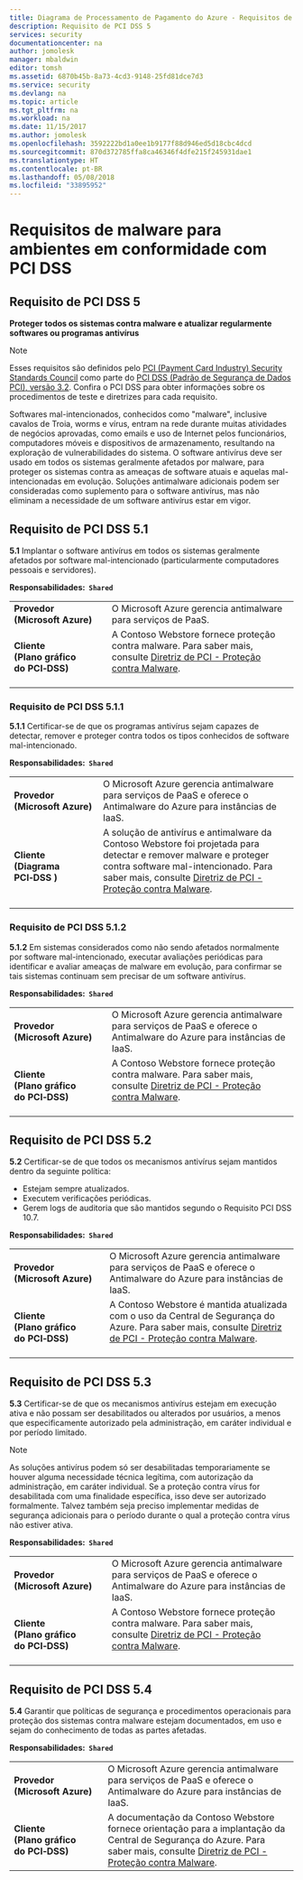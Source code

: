 ```yaml
---
title: Diagrama de Processamento de Pagamento do Azure - Requisitos de Malware
description: Requisito de PCI DSS 5
services: security
documentationcenter: na
author: jomolesk
manager: mbaldwin
editor: tomsh
ms.assetid: 6870b45b-8a73-4cd3-9148-25fd81dce7d3
ms.service: security
ms.devlang: na
ms.topic: article
ms.tgt_pltfrm: na
ms.workload: na
ms.date: 11/15/2017
ms.author: jomolesk
ms.openlocfilehash: 3592222bd1a0ee1b9177f88d946ed5d18cbc4dcd
ms.sourcegitcommit: 870d372785ffa8ca46346f4dfe215f245931dae1
ms.translationtype: HT
ms.contentlocale: pt-BR
ms.lasthandoff: 05/08/2018
ms.locfileid: "33895952"
---
```

# <a name="malware-requirements-for-pci-dss-compliant-environments"></a>Requisitos de malware para ambientes em conformidade com PCI DSS 
## <a name="pci-dss-requirement-5"></a>Requisito de PCI DSS 5

**Proteger todos os sistemas contra malware e atualizar regularmente softwares ou programas antivírus**  

> [!NOTE]
> Esses requisitos são definidos pelo [PCI (Payment Card Industry) Security Standards Council](https://www.pcisecuritystandards.org/pci_security/) como parte do [PCI DSS (Padrão de Segurança de Dados PCI), versão 3.2](https://www.pcisecuritystandards.org/document_library?category=pcidss&document=pci_dss). Confira o PCI DSS para obter informações sobre os procedimentos de teste e diretrizes para cada requisito.

Softwares mal-intencionados, conhecidos como "malware", inclusive cavalos de Troia, worms e vírus, entram na rede durante muitas atividades de negócios aprovadas, como emails e uso de Internet pelos funcionários, computadores móveis e dispositivos de armazenamento, resultando na exploração de vulnerabilidades do sistema. O software antivírus deve ser usado em todos os sistemas geralmente afetados por malware, para proteger os sistemas contra as ameaças de software atuais e aquelas mal-intencionadas em evolução. Soluções antimalware adicionais podem ser consideradas como suplemento para o software antivírus, mas não eliminam a necessidade de um software antivírus estar em vigor.

## <a name="pci-dss-requirement-51"></a>Requisito de PCI DSS 5.1

**5.1** Implantar o software antivírus em todos os sistemas geralmente afetados por software mal-intencionado (particularmente computadores pessoais e servidores).

**Responsabilidades:&nbsp;&nbsp;`Shared`**

|||
|---|---|
| **Provedor<br />(Microsoft&nbsp;Azure)** | O Microsoft Azure gerencia antimalware para serviços de PaaS. |
| **Cliente<br />(Plano gráfico do&nbsp;PCI&#8209;DSS)** | A Contoso Webstore fornece proteção contra malware. Para saber mais, consulte [Diretriz de PCI - Proteção contra Malware](payment-processing-blueprint.md#security-and-malware-protection).<br /><br />|



### <a name="pci-dss-requirement-511"></a>Requisito de PCI DSS 5.1.1

**5.1.1** Certificar-se de que os programas antivírus sejam capazes de detectar, remover e proteger contra todos os tipos conhecidos de software mal-intencionado.

**Responsabilidades:&nbsp;&nbsp;`Shared`**

|||
|---|---|
| **Provedor<br />(Microsoft&nbsp;Azure)** | O Microsoft Azure gerencia antimalware para serviços de PaaS e oferece o Antimalware do Azure para instâncias de IaaS. |
| **Cliente<br />(Diagrama PCI&#8209;DSS&nbsp;)** | A solução de antivírus e antimalware da Contoso Webstore foi projetada para detectar e remover malware e proteger contra software mal-intencionado. Para saber mais, consulte [Diretriz de PCI - Proteção contra Malware](payment-processing-blueprint.md#security-and-malware-protection).<br /><br />|



### <a name="pci-dss-requirement-512"></a>Requisito de PCI DSS 5.1.2

**5.1.2** Em sistemas considerados como não sendo afetados normalmente por software mal-intencionado, executar avaliações periódicas para identificar e avaliar ameaças de malware em evolução, para confirmar se tais sistemas continuam sem precisar de um software antivírus.

**Responsabilidades:&nbsp;&nbsp;`Shared`**

|||
|---|---|
| **Provedor<br />(Microsoft&nbsp;Azure)** | O Microsoft Azure gerencia antimalware para serviços de PaaS e oferece o Antimalware do Azure para instâncias de IaaS. |
| **Cliente<br />(Plano gráfico do&nbsp;PCI&#8209;DSS)** | A Contoso Webstore fornece proteção contra malware. Para saber mais, consulte [Diretriz de PCI - Proteção contra Malware](payment-processing-blueprint.md#security-and-malware-protection).<br /><br />|



## <a name="pci-dss-requirement-52"></a>Requisito de PCI DSS 5.2

**5.2** Certificar-se de que todos os mecanismos antivírus sejam mantidos dentro da seguinte política:
- Estejam sempre atualizados.
- Executem verificações periódicas.
- Gerem logs de auditoria que são mantidos segundo o Requisito PCI DSS 10.7.

**Responsabilidades:&nbsp;&nbsp;`Shared`**

|||
|---|---|
| **Provedor<br />(Microsoft&nbsp;Azure)** | O Microsoft Azure gerencia antimalware para serviços de PaaS e oferece o Antimalware do Azure para instâncias de IaaS. |
| **Cliente<br />(Plano gráfico do&nbsp;PCI&#8209;DSS)** | A Contoso Webstore é mantida atualizada com o uso da Central de Segurança do Azure. Para saber mais, consulte [Diretriz de PCI - Proteção contra Malware](payment-processing-blueprint.md#security-and-malware-protection).<br /><br />|



## <a name="pci-dss-requirement-53"></a>Requisito de PCI DSS 5.3

**5.3** Certificar-se de que os mecanismos antivírus estejam em execução ativa e não possam ser desabilitados ou alterados por usuários, a menos que especificamente autorizado pela administração, em caráter individual e por período limitado. 

> [!NOTE]
> As soluções antivírus podem só ser desabilitadas temporariamente se houver alguma necessidade técnica legítima, com autorização da administração, em caráter individual. Se a proteção contra vírus for desabilitada com uma finalidade específica, isso deve ser autorizado formalmente. Talvez também seja preciso implementar medidas de segurança adicionais para o período durante o qual a proteção contra vírus não estiver ativa.

**Responsabilidades:&nbsp;&nbsp;`Shared`**

|||
|---|---|
| **Provedor<br />(Microsoft&nbsp;Azure)** | O Microsoft Azure gerencia antimalware para serviços de PaaS e oferece o Antimalware do Azure para instâncias de IaaS. |
| **Cliente<br />(Plano gráfico do&nbsp;PCI&#8209;DSS)** | A Contoso Webstore fornece proteção contra malware. Para saber mais, consulte [Diretriz de PCI - Proteção contra Malware](payment-processing-blueprint.md#security-and-malware-protection).<br /><br />|



## <a name="pci-dss-requirement-54"></a>Requisito de PCI DSS 5.4

**5.4** Garantir que políticas de segurança e procedimentos operacionais para proteção dos sistemas contra malware estejam documentados, em uso e sejam do conhecimento de todas as partes afetadas.

**Responsabilidades:&nbsp;&nbsp;`Shared`**

|||
|---|---|
| **Provedor<br />(Microsoft&nbsp;Azure)** | O Microsoft Azure gerencia antimalware para serviços de PaaS e oferece o Antimalware do Azure para instâncias de IaaS. |
| **Cliente<br />(Plano gráfico do&nbsp;PCI&#8209;DSS)** | A documentação da Contoso Webstore fornece orientação para a implantação da Central de Segurança do Azure. Para saber mais, consulte [Diretriz de PCI - Proteção contra Malware](payment-processing-blueprint.md#security-and-malware-protection).|




